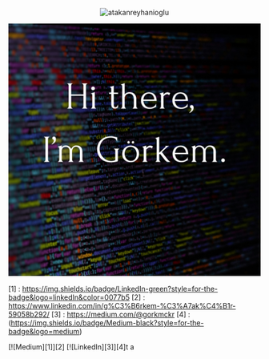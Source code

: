 <p align="center"> <img src="https://komarev.com/ghpvc/?username=GorkemCakirr&label=Profile%20views&color=000000&style=flat" alt="atakanreyhanioglu" /> </p>

<img src="./assets/Hi there, (1).png"></img>

[1] : https://img.shields.io/badge/LinkedIn-green?style=for-the-badge&logo=linkedIn&color=0077b5
[2] : https://www.linkedin.com/in/g%C3%B6rkem-%C3%A7ak%C4%B1r-59058b292/
[3] : https://medium.com/@gorkmckr
[4] : (https://img.shields.io/badge/Medium-black?style=for-the-badge&logo=medium)

[![Medium][1]][2]
[![LinkedIn][3]][4]t a
